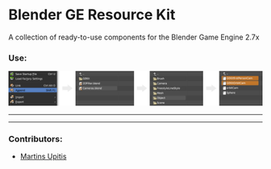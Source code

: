Blender GE Resource Kit
====================
A collection of ready-to-use components for the Blender Game Engine 2.7x

### Use:

![Use the File > Append menu to load in Library objects to your scene](Docs/useLibrary.png)

---

---
### Contributors:
- [Martins Upitis](http://devlog-martinsh.blogspot.com)
